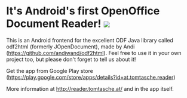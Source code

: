 # It's Android's first OpenOffice Document Reader! ![](https://github.com/TomTasche/OpenDocument.droid/workflows/build/badge.svg)

This is an Android frontend for the excellent ODF Java library called odf2html (formerly JOpenDocument), made by Andi (https://github.com/andiwand/odf2html).
Feel free to use it in your own project too, but please don't forget to tell us about it!

Get the app from Google Play store (https://play.google.com/store/apps/details?id=at.tomtasche.reader)

More information at http://reader.tomtasche.at/ and in the app itself.
